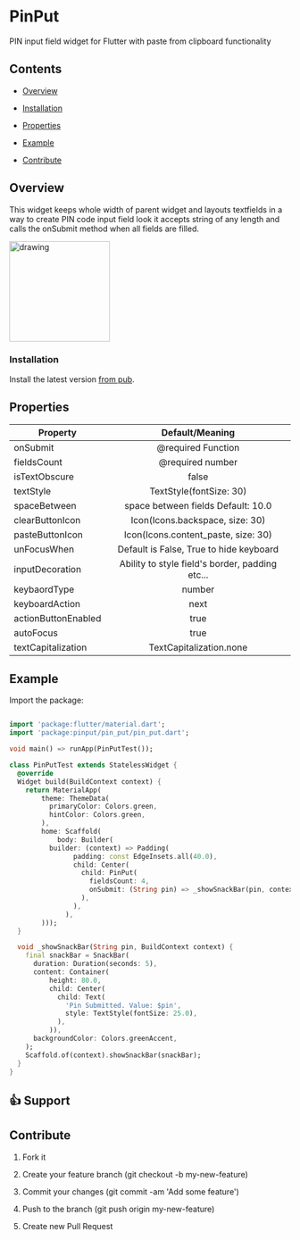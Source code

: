 # PinPut

PIN input field widget for Flutter with paste from clipboard functionality

## Contents

- [Overview](#overview)

- [Installation](#installation)

- [Properties](#properties)

- [Example](#example)

- [Contribute](#contribute)

## Overview

This widget keeps whole width of parent widget and layouts textfields in a way to create PIN code input field look it accepts string of any length and calls the onSubmit method when all fields are filled.

<img  src="https://raw.githubusercontent.com/Tkko/Flutter_PinPut/master/example/pinput_demo.gif"  alt="drawing"  width="180"/>

### Installation

Install the latest version [from pub](https://pub.dartlang.org/packages/pinput).

## Properties


| Property | Default/Meaning |
|------------|:---------------------:|
| onSubmit | @required Function |
| fieldsCount | @required number |
| isTextObscure | false |
| textStyle | TextStyle(fontSize: 30) |
| spaceBetween | space between fields Default: 10.0|
| clearButtonIcon  | Icon(Icons.backspace, size: 30) |
| pasteButtonIcon  | Icon(Icons.content_paste, size: 30) |
| unFocusWhen  | Default is False, True to hide keyboard|
| inputDecoration  | Ability to style field's border, padding etc... |
| keybaordType | number |
| keyboardAction | next |
| actionButtonEnabled  | true |
| autoFocus  | true |
| textCapitalization  | TextCapitalization.none |

## Example

Import the package:

```dart

import 'package:flutter/material.dart';
import 'package:pinput/pin_put/pin_put.dart';

void main() => runApp(PinPutTest());

class PinPutTest extends StatelessWidget {
  @override
  Widget build(BuildContext context) {
    return MaterialApp(
        theme: ThemeData(
          primaryColor: Colors.green,
          hintColor: Colors.green,
        ),
        home: Scaffold(
            body: Builder(
          builder: (context) => Padding(
                padding: const EdgeInsets.all(40.0),
                child: Center(
                  child: PinPut(
                    fieldsCount: 4,
                    onSubmit: (String pin) => _showSnackBar(pin, context),
                  ),
                ),
              ),
        )));
  }

  void _showSnackBar(String pin, BuildContext context) {
    final snackBar = SnackBar(
      duration: Duration(seconds: 5),
      content: Container(
          height: 80.0,
          child: Center(
            child: Text(
              'Pin Submitted. Value: $pin',
              style: TextStyle(fontSize: 25.0),
            ),
          )),
      backgroundColor: Colors.greenAccent,
    );
    Scaffold.of(context).showSnackBar(snackBar);
  }
}
```

## 👍 Support

## Contribute

1. Fork it

2. Create your feature branch (git checkout -b my-new-feature)

3. Commit your changes (git commit -am 'Add some feature')

4. Push to the branch (git push origin my-new-feature)

5. Create new Pull Request